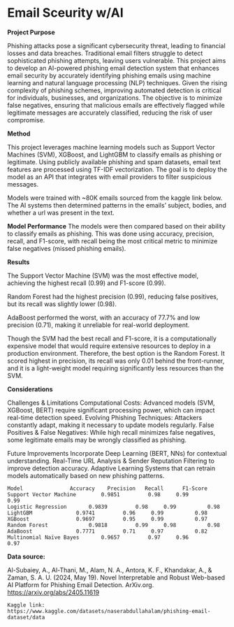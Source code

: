 # Email Sceurity w/AI

**Project Purpose**

Phishing attacks pose a significant cybersecurity threat, leading to financial losses and data breaches. Traditional email filters struggle to detect sophisticated phishing attempts, leaving users vulnerable. This project aims to develop an AI-powered phishing email detection system that enhances email security by accurately identifying phishing emails using machine learning and natural language processing (NLP) techniques. Given the rising complexity of phishing schemes, improving automated detection is critical for individuals, businesses, and organizations. The objective is to minimize false negatives, ensuring that malicious emails are effectively flagged while legitimate messages are accurately classified, reducing the risk of user compromise.

**Method**

This project leverages machine learning models such as Support Vector Machines (SVM), XGBoost, and LightGBM to classify emails as phishing or legitimate. Using publicly available phishing and spam datasets, email text features are processed using TF-IDF vectorization. The goal is to deploy the model as an API that integrates with email providers to filter suspicious messages.

Models were trained with ~80K emails sourced from the kaggle link below. The AI systems then determined patterns in the emails’
subject, bodies, and whether a url was present in the text. 

**Model Performance**
The models were then compared based on their ability to classify emails as phishing. This was done using accuracy, precision,
recall, and F1-score, with recall being the most critical metric to minimize false negatives (missed phishing emails).

**Results**

The Support Vector Machine (SVM) was the most effective model, achieving the highest recall (0.99) and F1-score (0.99).

Random Forest had the highest precision (0.99), reducing false positives, but its recall was slightly lower (0.98).

AdaBoost performed the worst, with an accuracy of 77.7% and low precision (0.71), making it unreliable for real-world deployment.

Though the SVM had the best recall and F1-score, it is a computationally expensive model that would require extensive resources to deploy in a production environment. Therefore, the best option is the Random Forest. It scored highest in precision, its recall was only 0.01 behind the front-runner, and it is a light-weight model requiring significantly less resources than the SVM.

**Considerations**

Challenges & Limitations
Computational Costs: Advanced models (SVM, XGBoost, BERT) require significant processing power, which can impact real-time detection speed.
Evolving Phishing Techniques: Attackers constantly adapt, making it necessary to update models regularly. 
False Positives & False Negatives: While high recall minimizes false negatives, some legitimate emails may be wrongly classified as phishing.

Future Improvements
Incorporate Deep Learning (BERT, NNs) for contextual understanding.
Real-Time URL Analysis & Sender Reputation Filtering to improve detection accuracy.
Adaptive Learning Systems that can retrain models automatically based on new phishing patterns.


	Model				Accuracy	Precision 	Recall      F1-Score
	Support Vector Machine		  0.9851	     0.98	  0.99	        0.99
	Logistic Regression		  0.9839	     0.98	  0.99	        0.98
	LightGBM			  0.9741	     0.96	  0.99	        0.98
	XGBoost				  0.9697	     0.95	  0.99	        0.97
	Random Forest			  0.9818	     0.99	  0.98	        0.98
	AdaBoost			  0.7771	     0.71	  0.97	        0.82
	Multinomial Naïve Bayes		  0.9657	     0.97	  0.96	        0.97



**Data source:**

Al-Subaiey, A., Al-Thani, M., Alam, N. A., Antora, K. F., Khandakar, A., & Zaman, S. A. U. (2024, May 19). Novel Interpretable and Robust Web-based AI Platform for Phishing Email Detection. ArXiv.org. https://arxiv.org/abs/2405.11619
 
	Kaggle link: https://www.kaggle.com/datasets/naserabdullahalam/phishing-email-dataset/data
